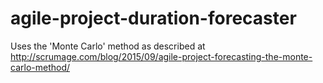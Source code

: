 # agile-project-duration-forecaster
Uses the 'Monte Carlo' method as described at http://scrumage.com/blog/2015/09/agile-project-forecasting-the-monte-carlo-method/
